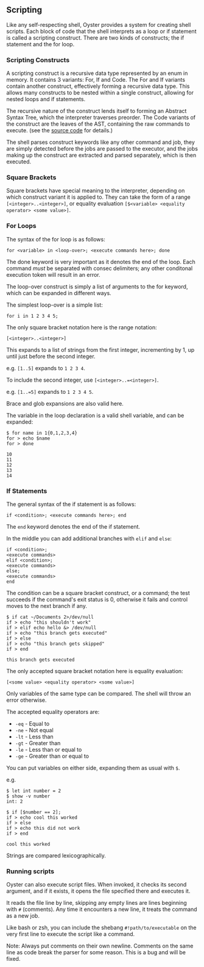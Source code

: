 ## Scripting
Like any self-respecting shell, Oyster provides a system for creating shell scripts. Each block of code that the shell interprets as a loop or if statement is called a scripting construct. There are two kinds of constructs; the if statement and the for loop.

### Scripting Constructs
A scripting construct is a recursive data type represented by an enum in memory. It contains 3 variants: For, If and Code. The For and If variants contain another construct, effectively forming a recursive data type. This allows many constructs to be nested within a single construct, allowing for nested loops and if statements.

The recursive nature of the construct lends itself to forming an Abstract Syntax Tree, which the interpreter traverses preorder. The Code variants of the construct are the leaves of the AST, containing the raw commands to execute. (see the [source code](../src/scripting.rs) for details.)

The shell parses construct keywords like any other command and job, they are simply detected before the jobs are passed to the executor, and the jobs making up the construct are extracted and parsed separately, which is then executed.

### Square Brackets
Square brackets have special meaning to the interpreter, depending on which construct variant it is applied to. They can take the form of a range `[<integer>..<integer>]`, or equality evaluation `[$<variable> <equality operator> <some value>]`.

### For Loops
The syntax of the for loop is as follows:

`for <variable> in <loop-over>; <execute commands here>; done`

The done keyword is very important as it denotes the end of the loop. Each command *must* be separated with consec delimiters; any other conditonal execution token will result in an error.

The loop-over construct is simply a list of arguments to the for keyword, which can be expanded in different ways.

The simplest loop-over is a simple list:

`for i in 1 2 3 4 5;`

The only square bracket notation here is the range notation:

`[<integer>..<integer>]`

This expands to a list of strings from the first integer, incrementing by 1, up until just before the second integer.

e.g. `[1..5]` expands to `1 2 3 4`.

To include the second integer, use `[<integer>..=<integer>]`.

e.g. `[1..=5]` expands to `1 2 3 4 5`.

Brace and glob expansions are also valid here.

The variable in the loop declaration is a valid shell variable, and can be expanded:
```
$ for name in 1{0,1,2,3,4}
for > echo $name
for > done

10
11
12
13
14
```

### If Statements
The general syntax of the if statement is as follows:

`if <condition>; <execute commands here>; end`

The `end` keyword denotes the end of the if statement.

In the middle you can add additional branches with `elif` and `else`:
```
if <condition>;
<execute commands>
elif <condition>;
<execute commands>
else;
<execute commands>
end
```
The condition can be a square bracket construct, or a command; the test succeeds if the command's exit status is 0, otherwise it fails and control moves to the next branch if any.
```
$ if cat ~/Documents 2>/dev/null
if > echo "this shouldn't work"
if > elif echo hello &> /dev/null
if > echo "this branch gets executed"
if > else
if > echo "this branch gets skipped"
if > end

this branch gets executed
```
The only accepted square bracket notation here is equality evaluation:

`[<some value> <equality operator> <some value>]`

Only variables of the same type can be compared. The shell will throw an error otherwise.

The accepted equality operators are:
- `-eq` - Equal to
- `-ne` - Not equal
- `-lt` - Less than
- `-gt` - Greater than
- `-le` - Less than or equal to
- `-ge` - Greater than or equal to

You can put variables on either side, expanding them as usual with `$`.

e.g.
```
$ let int number = 2
$ show -v number
int: 2

$ if [$number == 2];
if > echo cool this worked
if > else
if > echo this did not work
if > end

cool this worked
```
Strings are compared lexicographically.

### Running scripts
Oyster can also execute script files. When invoked, it checks its second argument, and if it exists, it opens the file specified there and executes it.

It reads the file line by line, skipping any empty lines are lines beginning with `#` (comments).
Any time it encounters a new line, it treats the command as a new job.

Like bash or zsh, you can include the shebang `#!path/to/executable` on the very first line to execute the script like a command.

Note: Always put comments on their own newline. Comments on the same line as code break the parser for some reason. This is a bug and will be fixed.
